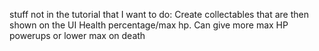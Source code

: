 stuff not in the tutorial that I want to do:
Create collectables that are then shown on the UI
Health percentage/max hp.  Can give more max HP powerups or lower max on death
    
